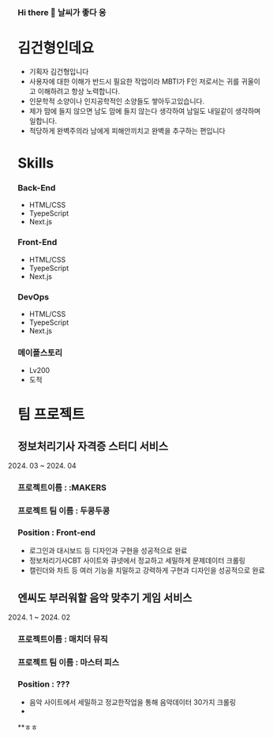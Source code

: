 ### Hi there 👋 날씨가 좋다 응

<!--
**GHyung/GHyung** is a ✨ _special_ ✨ repository because its `README.md` (this file) appears on your GitHub profile.

Here are some ideas to get you started:

- 🔭 I’m currently working on ...
- 🌱 I’m currently learning ...
- 👯 I’m looking to collaborate on ...
- 🤔 I’m looking for help with ...
- 💬 Ask me about ...
- 📫 How to reach me: ...
- 😄 Pronouns: ...
- ⚡ Fun fact: ...
-->
# 김건형인데요
* 기획자 김건형입니다
* 사용자에 대한 이해가 반드시 필요한 작업이라 MBTI가 F인 저로서는 귀를 귀울이고 이해하려고 항상 노력합니다.
* 인문학적 소양이나 인지공학적인 소양들도 쌓아두고있습니다.
* 제가 맘에 들지 않으면 남도 맘에 들지 않는다 생각하여 남일도 내일같이 생각하며 일합니다.
* 적당하게 완벽주의라 남에게 피해안끼치고 완벽을 추구하는 편입니다 


# Skills

### Back-End

* HTML/CSS 
* TyepeScript
* Next.js

### Front-End

* HTML/CSS 
* TyepeScript
* Next.js

### DevOps

* HTML/CSS 
* TyepeScript
* Next.js

### 메이플스토리

* Lv200
* 도적



# 팀 프로젝트


## 정보처리기사 자격증 스터디 서비스 
2024. 03 ~ 2024. 04
### 프로젝트이름 : :MAKERS
### 프로젝트 팀 이름 : 두콩두콩
### Position : Front-end

* 로그인과 대시보드 등 디자인과 구현을 성공적으로 완료
* 정보처리기사CBT 사이트와 큐넷에서 정교하고 세밀하게 문제데이터 크롤링
* 캘린더와 차트 등 여러 기능을 치밀하고 강력하게 구현과 디자인을 성공적으로 완료


## 엔씨도 부러워할 음악 맞추기 게임 서비스
2024. 1 ~ 2024. 02
### 프로젝트이름 : 매치더 뮤직
### 프로젝트 팀 이름 : 마스터 피스
### Position : ???

* 음악 사이트에서 세밀하고 정교한작업을 통해 음악데이터 30가지 크롤링
* 

**ㅎㅎ
